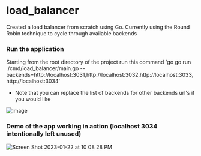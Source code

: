 # load_balancer
Created a load balancer from scratch using Go. Currently using the Round Robin technique to cycle through available backends

### Run the application
Starting from the root directory of the project run this command 'go go run ./cmd/load_balancer/main.go --backends=http://localhost:3031,http://localhost:3032,http://localhost:3033,http://localhost:3034'

- Note that you can replace the list of backends for other backends url's if you would like

![image](https://user-images.githubusercontent.com/67729558/213898780-933a924e-1202-4469-ac66-388e1d4c1f3e.png)

### Demo of the app working in action (localhost 3034 intentionally left unused)
![Screen Shot 2023-01-22 at 10 08 28 PM](https://user-images.githubusercontent.com/67729558/213975950-3e2bfa57-f1dd-4327-8dc8-087146adf6da.png)
